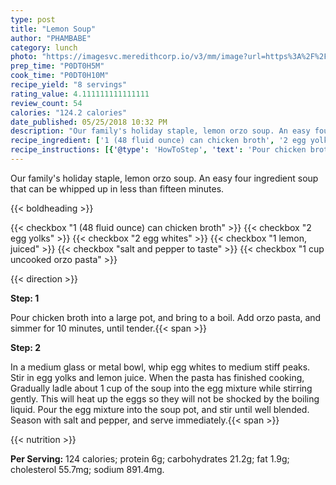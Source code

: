 ```yaml
---
type: post
title: "Lemon Soup"
author: "PHAMBABE"
category: lunch
photo: "https://imagesvc.meredithcorp.io/v3/mm/image?url=https%3A%2F%2Fimages.media-allrecipes.com%2Fuserphotos%2F28332.jpg"
prep_time: "P0DT0H5M"
cook_time: "P0DT0H10M"
recipe_yield: "8 servings"
rating_value: 4.111111111111111
review_count: 54
calories: "124.2 calories"
date_published: 05/25/2018 10:32 PM
description: "Our family's holiday staple, lemon orzo soup. An easy four ingredient soup that can be whipped up in less than fifteen minutes."
recipe_ingredient: ['1 (48 fluid ounce) can chicken broth', '2 egg yolks', '2 egg whites', '1 lemon, juiced', 'salt and pepper to taste', '1 cup uncooked orzo pasta']
recipe_instructions: [{'@type': 'HowToStep', 'text': 'Pour chicken broth into a large pot, and bring to a boil. Add orzo pasta, and simmer for 10 minutes, until tender.\n'}, {'@type': 'HowToStep', 'text': 'In a medium glass or metal bowl, whip egg whites to medium stiff peaks. Stir in egg yolks and lemon juice. When the pasta has finished cooking, Gradually ladle about 1 cup of the soup into the egg mixture while stirring gently. This will heat up the eggs so they will not be shocked by the boiling liquid. Pour the egg mixture into the soup pot, and stir until well blended. Season with salt and pepper, and serve immediately.\n'}]
---
```


Our family's holiday staple, lemon orzo soup. An easy four ingredient soup that can be whipped up in less than fifteen minutes. 

{{< boldheading >}}

{{< checkbox "1 (48 fluid ounce) can chicken broth" >}}
{{< checkbox "2  egg yolks" >}}
{{< checkbox "2  egg whites" >}}
{{< checkbox "1  lemon, juiced" >}}
{{< checkbox "salt and pepper to taste" >}}
{{< checkbox "1 cup uncooked orzo pasta" >}}


{{< direction >}}

**Step: 1**

Pour chicken broth into a large pot, and bring to a boil. Add orzo pasta, and simmer for 10 minutes, until tender.{{< span >}}

**Step: 2**

In a medium glass or metal bowl, whip egg whites to medium stiff peaks. Stir in egg yolks and lemon juice. When the pasta has finished cooking, Gradually ladle about 1 cup of the soup into the egg mixture while stirring gently. This will heat up the eggs so they will not be shocked by the boiling liquid. Pour the egg mixture into the soup pot, and stir until well blended. Season with salt and pepper, and serve immediately.{{< span >}}

{{< nutrition >}}

**Per Serving:** 124 calories; protein 6g; carbohydrates 21.2g; fat 1.9g; cholesterol 55.7mg; sodium 891.4mg.